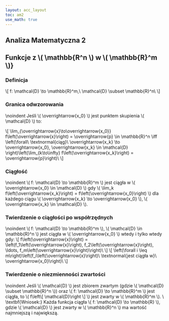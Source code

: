 ```yaml
---
layout: acc_layout
toc: am2
use_math: true 
---
```


Analiza Matematyczna 2
---
## Funkcje z \\( \mathbb{R^n \\) w \\( \mathbb{R}^m \\)}



### Definicja
\\\[ f: \mathcal{D} \to \mathbb{R}^m,\ \mathcal{D} \subset \mathbb{R}^n\ \\]



### Granica odwzorowania
\noindent
Jeśli \\( \overrightarrow{x_0} \\) jest punktem skupienia \\( \mathcal{D} \\) to:

\\\[ \lim_{\overrightarrow{x}\to\overrightarrow{x_0}} f\left(\overrightarrow{x}\right) = \overrightarrow{p} \in \mathbb{R}^n \iff \left(\forall\ \textnormal{ciąg}\ \overrightarrow{x_k} \to \overrightarrow{x_0}, \overrightarrow{x_k} \in \mathcal{D} \right)\left(\lim_{k\to\infty} f\left(\overrightarrow{x_k}\right) = \overrightarrow{p}\right)\ \\]



### Ciągłość
\noindent
\\( f: \mathcal{D} \to \mathbb{R}^m \\) jest ciągła w \\( \overrightarrow{x_0} \in \mathcal{D} \\) gdy \\( \lim_k f\left(\overrightarrow{x_k}\right) = f\left(\overrightarrow{x_0}\right) \\) dla każdego ciągu \\( \overrightarrow{x_k} \to \overrightarrow{x_0} \\), \\( \overrightarrow{x_k} \in \mathcal{D} \\).



### Twierdzenie o ciągłości po współrzędnych
\noindent
\\( f: \mathcal{D} \to \mathbb{R}^m \\), \\( \mathcal{D} \in \mathbb{R}^n \\) jest ciągła w \\( \overrightarrow{x_0} \\) wtedy i tylko wtedy gdy:
\\\[ f\left(\overrightarrow{x}\right) = \left(f_1\left(\overrightarrow{x}\right), f_2\left(\overrightarrow{x}\right), \ldots, f_m\left(\overrightarrow{x}\right)\right)\ \\]
\\\[ \left(\forall i \leq m\right)\left(f_i\left(\overrightarrow{x}\right)\ \textnormal{jest ciągła w}\ \overrightarrow{x_0}\right)\ \\]



### Twierdzenie o niezmienności zwartości
\noindent
Jeśli \\( \mathcal{D} \\) jest zbiorem zwartym (gdzie \\( \mathcal{D} \subset \mathbb{R}^n \\)) oraz \\( f: \mathcal{D} \to \mathbb{R}^m \\) jest ciągła, to \\( f\left\\[ \mathcal{D}\right \\] \\) jest zwarty w \\( \mathbb{R}^m \\). \\\
\textbf{Wniosek:} Każda funkcja ciągła \\( f: \mathcal{D} \to \mathbb{R} \\), gdzie \\( \mathcal{D} \\) jest zwarty w \\( \mathbb{R}^n \\) ma wartość najmniejszą i największą.
